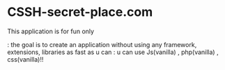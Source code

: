 #    CSSH-secret-place.com

This application is for fun only


: the goal is to create an application without using any framework, extensions, libraries as fast as u can
: u can use Js(vanilla) , php(vanilla) , css(vanilla)!!
